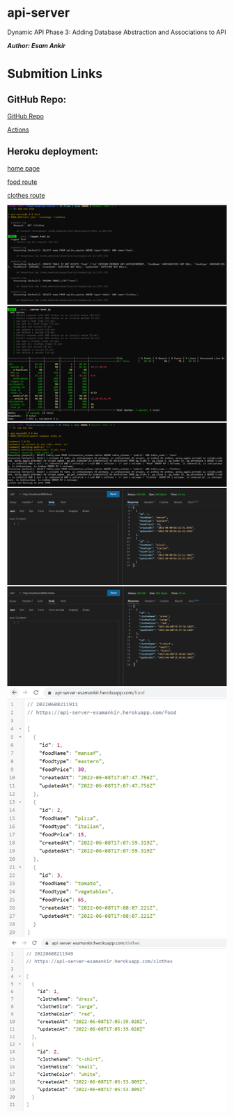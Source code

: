 # api-server
Dynamic API Phase 3: Adding Database Abstraction and Associations to API

***Author: Esam Ankir***

# Submition Links

## GitHub Repo:

[GitHub Repo](https://github.com/Esam-Ankir/api-server) 


[Actions](https://github.com/Esam-Ankir/api-server/actions)

## Heroku deployment:

[home page](https://api-server-esamankir.herokuapp.com/)


[food route](https://api-server-esamankir.herokuapp.com/food) 


[clothes route](https://api-server-esamankir.herokuapp.com/clothes)



![img](./assets/11.PNG)
![img](./assets/22.PNG)
![img](./assets/33.PNG)
![img](./assets/44.PNG)
![img](./assets/55.PNG)
![img](./assets/66.PNG)
![img](./assets/77.PNG)







